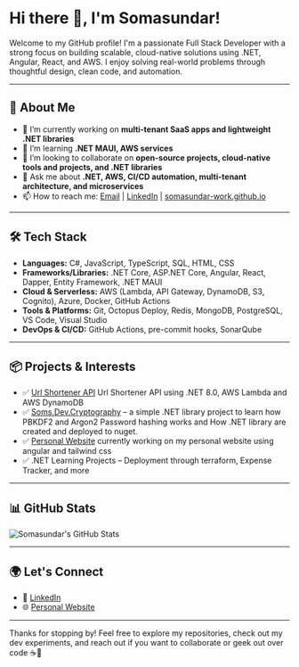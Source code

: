 # Hi there 👋, I'm Somasundar!

Welcome to my GitHub profile! I'm a passionate Full Stack Developer with a strong focus on building scalable, cloud-native solutions using .NET, Angular, React, and AWS. I enjoy solving real-world problems through thoughtful design, clean code, and automation.

---

## 🚀 About Me

- 🔭 I’m currently working on **multi-tenant SaaS apps and lightweight .NET libraries**
- 🌱 I’m learning **.NET MAUI, AWS services**
- 👯 I’m looking to collaborate on **open-source projects, cloud-native tools and projects, and .NET libraries**
- 💬 Ask me about **.NET, AWS, CI/CD automation, multi-tenant architecture, and microservices**
- 📫 How to reach me: [Email](mailto:somasundar.work@outlook.com) | [LinkedIn](https://www.linkedin.com/in/somasundar-work/) | [somasundar-work.github.io](https://somasundar-work.github.io)

---

## 🛠️ Tech Stack

- **Languages:** C#, JavaScript, TypeScript, SQL, HTML, CSS
- **Frameworks/Libraries:** .NET Core, ASP.NET Core, Angular, React, Dapper, Entity Framework, .NET MAUI
- **Cloud & Serverless:** AWS (Lambda, API Gateway, DynamoDB, S3, Cognito), Azure, Docker, GitHub Actions
- **Tools & Platforms:** Git, Octopus Deploy, Redis, MongoDB, PostgreSQL, VS Code, Visual Studio
- **DevOps & CI/CD:** GitHub Actions, pre-commit hooks, SonarQube

---

## 📦 Projects & Interests

- ✅ [Url Shortener API](https://github.com/somasundar-work/UrlShortenerAPI) Url Shortener API using .NET 8.0, AWS Lambda and AWS DynamoDB
- ✅ [Soms.Dev.Cryptography](https://github.com/somasundar-work/Soms.Dev.Cryptography) – a simple .NET library project to learn how PBKDF2 and Argon2 Password hashing works and How .NET library are created and deployed to nuget.
- ✅ [Personal Website](https://somasundar-work.github.io) currently working on my personal website using angular and tailwind css
- ✅ .NET Learning Projects – Deployment through terraform, Expense Tracker, and more

---

## 📊 GitHub Stats

![Somasundar's GitHub Stats](https://github-readme-stats.vercel.app/api?username=somasundar-work&show_icons=true&theme=radical)

---

## 🌍 Let's Connect

- 🔗 [LinkedIn](https://www.linkedin.com/in/somasundar-work/)
- 🌐 [Personal Website](https://somasundar-work.github.io) 

---

Thanks for stopping by! Feel free to explore my repositories, check out my dev experiments, and reach out if you want to collaborate or geek out over code ☕🚀